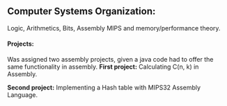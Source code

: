 ## Computer Systems Organization: 
Logic, Arithmetics, Bits, Assembly MIPS and memory/performance theory. 
#### Projects: 
Was assigned two assembly projects, given a java code had to offer the same functionality in assembly.
**First project:** Calculating C(n, k) in Assembly.

**Second project:** Implementing a Hash table with MIPS32 Assembly Language.
